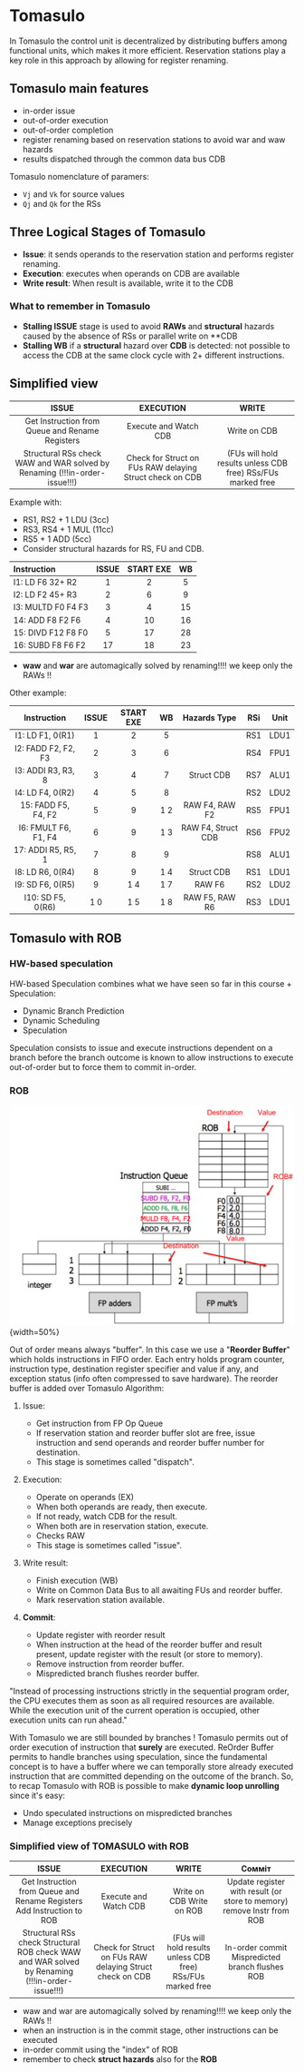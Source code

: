 
# Tomasulo

In Tomasulo the control unit is decentralized by distributing buffers among functional units, which makes it more efficient. Reservation stations play a key role in this approach by allowing for register renaming. 

## Tomasulo main features

- in-order issue
- out-of-order execution
- out-of-order completion
- register renaming based on reservation stations to avoid war and waw hazards
- results dispatched through the common data bus CDB

Tomasulo nomenclature of paramers:

- `Vj` and `Vk` for source values
- `Qj` and `Qk` for the RSs


## Three Logical Stages of Tomasulo

- **Issue**: it sends operands to the reservation station and performs register renaming.
- **Execution**: executes when operands on CDB are available 
- **Write result**: When result is available, write it to the CDB


### What to remember in Tomasulo

- **Stalling ISSUE** stage is used to avoid **RAWs** and **structural** hazards caused by the absence of RSs or parallel write on **CDB
- **Stalling WB** if a **structural** hazard over **CDB** is detected: not possible to access the CDB at the same clock cycle with 2+ different instructions. 

## Simplified view

| ISSUE | EXECUTION | WRITE |
| :---: | :---: | :---: |
|   Get Instruction from  Queue and Rename  Registers  | Execute and Watch CDB| Write on CDB|
|   Structural RSs check WAW and WAR solved  by Renaming  (!!!in-order-issue!!!) |   Check for Struct on FUs RAW delaying Struct check on CDB |   (FUs will hold results unless  CDB free)  RSs/FUs marked free  |


Example with: 

- RS1, RS2 + 1 LDU (3cc)
- RS3, RS4 + 1 MUL (11cc)
- RS5 + 1 ADD (5cc) 
- Consider structural hazards for RS, FU and CDB.

| Instruction | ISSUE | START EXE | WB |
| :--- | :---: | :---: | :---: |
| I1: LD F6 32+ R2 | 1 | 2 | 5 |
| I2: LD F2 45+ R3 | 2 | 6 | 9 |
| I3: MULTD F0 F4 F3 | 3 | 4 | 15 |
| 14: ADD F8 F2 F6 | 4 | 10 | 16 |
| 15: DIVD F12 F8 F0 | 5 | 17 | 28 |
| 16: SUBD F8 F6 F2 | 17 | 18 | 23 |


- **waw** and **war** are automagically solved by renaming!!!! we keep only the RAWs !! 

Other example:

| Instruction | ISSUE |START EXE | WB | Hazards Type | RSi | Unit |
| :---: | :---: | :---: | :---: | :---: | :---: | :---: |
| I1: LD F1, 0(R1) | 1 | 2 | 5 || RS1 | LDU1 |
| I2: FADD F2, F2, F3 | 2 | 3 | 6 || RS4 | FPU1 |
| I3: ADDI R3, R3, 8 | 3 | 4 | 7 | Struct CDB | RS7 | ALU1 |
| I4: LD F4, 0(R2) | 4 | 5 | 8 || RS2 | LDU2 |
| 15: FADD F5, F4, F2 | 5 | 9 | 1 2 | RAW F4, RAW F2 | RS5 | FPU1 |
| I6: FMULT F6, F1, F4 | 6 | 9 | 1 3 | RAW F4, Struct CDB | RS6 | FPU2 |
| 17: ADDI R5, R5, 1 | 7 | 8 | 9 || RS8 | ALU1 |
| I8: LD R6, 0(R4) | 8 | 9 | 1 4 | Struct CDB | RS1 | LDU1 |
| I9: SD F6, 0(R5) | 9 | 1 4 | 1 7 | RAW F6 | RS2 | LDU2 |
| I10: SD F5, 0(R6) | 1 0 | 1 5 | 1 8 | RAW F5, RAW R6 | RS3 | LDU1 |
 

## Tomasulo with ROB

### HW-based speculation 

HW-based Speculation combines what we have seen so far in this course + Speculation:

- Dynamic Branch Prediction 
- Dynamic Scheduling
- Speculation

Speculation consists to issue and execute instructions dependent on a branch before the branch outcome is known to allow instructions to execute out-of-order but to force them to commit in-order. 


### ROB

![](images/02a04682daf1552de03e0e67f6af3f25.png){width=50%}

Out of order means always "buffer". In this case we use a "**Reorder Buffer**" which holds instructions in FIFO order. 
Each entry holds program counter, instruction type, destination register specifier and value if any, and exception status (info often compressed to save hardware). 
The reorder buffer is added over Tomasulo Algorithm: 

1. Issue: 
	- Get instruction from FP Op Queue 
	- If reservation station and reorder buffer slot are free, issue instruction and send operands and reorder buffer number for destination. 
	- This stage is sometimes called "dispatch".

2. Execution: 
	- Operate on operands (EX) 
	- When both operands are ready, then execute. 
	- If not ready, watch CDB for the result. 
	- When both are in reservation station, execute. 
	- Checks RAW 
	- This stage is sometimes called "issue".

3. Write result: 
	- Finish execution (WB) 
	- Write on Common Data Bus to all awaiting FUs and reorder buffer. 
	- Mark reservation station available. 

4. **Commit**: 
	- Update register with reorder result 
	- When instruction at the head of the reorder buffer and result present, update register with the result (or store to memory). 
	- Remove instruction from reorder buffer. 
	- Mispredicted branch flushes reorder buffer. 


"Instead of processing instructions strictly in the sequential program order, the CPU executes them as soon as all required resources are available. While the execution unit of the current operation is occupied, other execution units can run ahead."


With Tomasulo we are still bounded by branches ! Tomasulo permits out of order execution of instruction that **surely** are executed. ReOrder Buffer permits to handle branches using speculation, since the fundamental concept is to have a buffer where we can temporally store already executed instruction that are committed depending on the outcome of the branch. 
So, to recap Tomasulo with ROB is possible to make **dynamic loop unrolling** since it's easy:

- Undo speculated instructions on mispredicted branches
- Manage exceptions precisely


### Simplified view of TOMASULO with ROB

|                                                 ISSUE                                                  |                         EXECUTION                         |                             WRITE                             |                                  Сомміт                                   |
|:------------------------------------------------------------------------------------------------------:|:---------------------------------------------------------:|:-------------------------------------------------------------:|:-------------------------------------------------------------------------:|
|              Get Instruction  from Queue and  Rename  Registers  Add Instruction  to ROB               |                  Execute and Watch  CDB                   |                   Write on CDB Write on ROB                   | Update register with  result (or store to  memory) remove Instr from  ROB |
| Structural RSs  check Structural ROB  check WAW and WAR  solved by  Renaming  (!!!in-order-  issue!!!) | Check for Struct on  FUs RAW delaying Struct check on CDB | (FUs will hold results  unless CDB free)  RSs/FUs marked free |             In-order commit Mispredicted branch  flushes ROB              |


- waw and war are automagically solved by renaming!!!! we keep only the RAWs !! 
- when an instruction is in the commit stage, other instructions can be executed 
- in-order commit using the "index" of ROB 
- remember to check **struct hazards** also for the **ROB** 



